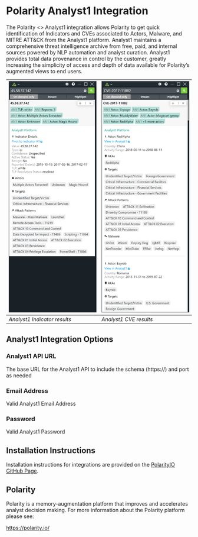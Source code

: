 # Polarity Analyst1 Integration

The Polarity <> Analyst1 integration allows Polarity to get quick identification of Indicators and CVEs associated to Actors, Malware, and MITRE ATT&CK from the Analyst1 platform. Analyst1 maintains a comprehensive threat intelligence archive from free, paid, and internal sources powered by NLP automation and analyst curation. Analyst1 provides total data provenance in control by the customer, greatly increasing the simplicity of access and depth of data available for Polarity’s augmented views to end users.

| ![overlay window](assets/overlay.png) | ![risk history](assets/cve.png) |
|---|--|
|*Analyst1 Indicator results* | *Analyst1 CVE results* |

## Analyst1 Integration Options

### Analyst1 API URL

The base URL for the Analyst1 API to include the schema (https://) and port as needed

### Email Address

Valid Analyst1 Email Address

### Password

Valid Analyst1 Password

## Installation Instructions

Installation instructions for integrations are provided on the [PolarityIO GitHub Page](https://polarityio.github.io/).

## Polarity

Polarity is a memory-augmentation platform that improves and accelerates analyst decision making.  For more information about the Polarity platform please see:

https://polarity.io/
